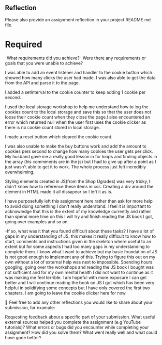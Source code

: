 ## Reflection

Please also provide an assignment reflection in your project README.md file.

# Required

-What requirements did you achieve?- Were there any requirements or goals that you were unable to achieve?

I was able to add an event listener and handler to the cookie button which showed how many clicks the user had made.
I was also able to get the data from the API and parse it to the page.

I added a setInterval to the cookie counter to keep adding 1 cookie per second.

I used the local storage workshop to help me understand how to log the cookies count to the local storage and save this so that the user does not loose their cookie count when they close the page.I also encountered an error which returned null when the user first uses the cookie clicker as there is no cookie count stored in local storage.

I made a reset button which cleared the cookie count.

I was also unable to make the buy buttons work and add the amount to cookies pers second to change how many cookies the user gets per click. My husband gave me a really good lesson in for loops and finding objects in the array (his commments are in the js) but I had to give up after a point as I just wasn't able to get it to work. The whole process just felt incredibly overwhelming.

Styling elements created in JS(from the Shop Ugrades) was very tricky, I didn't know how to reference these items in css. Creating a div around the element in HTML made it all dissapear so I left it as is.

I have purposefully left this assignment here rather than ask for more help to avoid doing something I don't really understand. I feel it is important to acknowledge that this is the extent of my knowledge currently and rather than spend more time on this I will try and finish reading the JS book I got, going over examples and so on.

-If so, what was it that you found difficult about these tasks?
I have a lot of gaps in my understanding of JS, this makes it really difficult to know how to start, comments and instructions given in the skeleton where useful to an extent but for some aspects I had too many gaps in my understanding to complete them. I know what I want to achieve but my basic foundation of JS is not good enough to implement any of this. Trying to figure this out on my own without a lot of external help was next to impossible. Spending hours googling, going over the workshops and reading the JS book I bought was not sufficient and for my own mental health I did not want to continue as it was making me feel terrible. I am hopeful with more exposure I can get better and I will continue reading the book on JS I got which has been very helpful in solidifying some concepts but I have only covered the first two chapters. I am going to leave the cookie clicker here for now.

🏹 Feel free to add any other reflections you would like to share about your submission, for example:

Requesting feedback about a specific part of your submission.
What useful external sources helped you complete the assignment (e.g YouTube tutorials)?
What errors or bugs did you encounter while completing your assignment? How did you solve them?
What went really well and what could have gone better?
